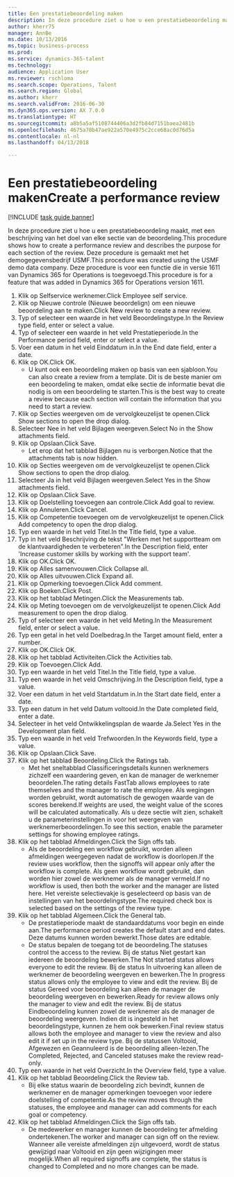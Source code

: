 ```yaml
--- 
title: Een prestatiebeoordeling maken
description: In deze procedure ziet u hoe u een prestatiebeoordeling maakt, met een beschrijving van het doel van elke sectie van de beoordeling.
author: kherr75
manager: AnnBe
ms.date: 10/13/2016
ms.topic: business-process
ms.prod: 
ms.service: dynamics-365-talent
ms.technology: 
audience: Application User
ms.reviewer: rschloma
ms.search.scope: Operations, Talent
ms.search.region: Global
ms.author: kherr
ms.search.validFrom: 2016-06-30
ms.dyn365.ops.version: AX 7.0.0
ms.translationtype: HT
ms.sourcegitcommit: a8b5a5af5108744406a3d2fb84d7151baea2481b
ms.openlocfilehash: 4675a78b47ae922a570e4975c2cce68ac0d76d5a
ms.contentlocale: nl-nl
ms.lasthandoff: 04/13/2018

---
```

# <a name="create-a-performance-review"></a><span data-ttu-id="ebe00-103">Een prestatiebeoordeling maken</span><span class="sxs-lookup"><span data-stu-id="ebe00-103">Create a performance review</span></span>

[!INCLUDE [task guide banner](../../includes/task-guide-banner.md)]

<span data-ttu-id="ebe00-104">In deze procedure ziet u hoe u een prestatiebeoordeling maakt, met een beschrijving van het doel van elke sectie van de beoordeling.</span><span class="sxs-lookup"><span data-stu-id="ebe00-104">This procedure shows how to create a performance review and describes the purpose for each section of the review.</span></span> <span data-ttu-id="ebe00-105">Deze procedure is gemaakt met het demogegevensbedrijf USMF.</span><span class="sxs-lookup"><span data-stu-id="ebe00-105">This procedure was created using the USMF demo data company.</span></span> <span data-ttu-id="ebe00-106">Deze procedure is voor een functie die in versie 1611 van Dynamics 365 for Operations is toegevoegd.</span><span class="sxs-lookup"><span data-stu-id="ebe00-106">This procedure is for a feature that was added in Dynamics 365 for Operations version 1611.</span></span>

1. <span data-ttu-id="ebe00-107">Klik op Selfservice werknemer.</span><span class="sxs-lookup"><span data-stu-id="ebe00-107">Click Employee self service.</span></span>
2. <span data-ttu-id="ebe00-108">Klik op Nieuwe controle (Nieuwe beoordelign) om een nieuwe beoordeling aan te maken.</span><span class="sxs-lookup"><span data-stu-id="ebe00-108">Click New review to create a new review.</span></span>
3. <span data-ttu-id="ebe00-109">Typ of selecteer een waarde in het veld Beoordelingstype.</span><span class="sxs-lookup"><span data-stu-id="ebe00-109">In the Review type field, enter or select a value.</span></span>
4. <span data-ttu-id="ebe00-110">Typ of selecteer een waarde in het veld Prestatieperiode.</span><span class="sxs-lookup"><span data-stu-id="ebe00-110">In the Performance period field, enter or select a value.</span></span>
5. <span data-ttu-id="ebe00-111">Voer een datum in het veld Einddatum in.</span><span class="sxs-lookup"><span data-stu-id="ebe00-111">In the End date field, enter a date.</span></span>
6. <span data-ttu-id="ebe00-112">Klik op OK.</span><span class="sxs-lookup"><span data-stu-id="ebe00-112">Click OK.</span></span>
    * <span data-ttu-id="ebe00-113">U kunt ook een beoordeling maken op basis van een sjabloon.</span><span class="sxs-lookup"><span data-stu-id="ebe00-113">You can also create a review from a template.</span></span> <span data-ttu-id="ebe00-114">Dit is de beste manier om een beoordeling te maken, omdat elke sectie de informatie bevat die nodig is om een beoordeling te starten.</span><span class="sxs-lookup"><span data-stu-id="ebe00-114">This is the best way to create a review because each section will contain the information that you need to start a review.</span></span>  
7. <span data-ttu-id="ebe00-115">Klik op Secties weergeven om de vervolgkeuzelijst te openen.</span><span class="sxs-lookup"><span data-stu-id="ebe00-115">Click Show sections to open the drop dialog.</span></span>
8. <span data-ttu-id="ebe00-116">Selecteer Nee in het veld Bijlagen weergeven.</span><span class="sxs-lookup"><span data-stu-id="ebe00-116">Select No in the Show attachments field.</span></span>
9. <span data-ttu-id="ebe00-117">Klik op Opslaan.</span><span class="sxs-lookup"><span data-stu-id="ebe00-117">Click Save.</span></span>
    * <span data-ttu-id="ebe00-118">Let erop dat het tabblad Bijlagen nu is verborgen.</span><span class="sxs-lookup"><span data-stu-id="ebe00-118">Notice that the attachments tab is now hidden.</span></span>  
10. <span data-ttu-id="ebe00-119">Klik op Secties weergeven om de vervolgkeuzelijst te openen.</span><span class="sxs-lookup"><span data-stu-id="ebe00-119">Click Show sections to open the drop dialog.</span></span>
11. <span data-ttu-id="ebe00-120">Selecteer Ja in het veld Bijlagen weergeven.</span><span class="sxs-lookup"><span data-stu-id="ebe00-120">Select Yes in the Show attachments field.</span></span>
12. <span data-ttu-id="ebe00-121">Klik op Opslaan.</span><span class="sxs-lookup"><span data-stu-id="ebe00-121">Click Save.</span></span>
13. <span data-ttu-id="ebe00-122">Klik op Doelstelling toevoegen aan controle.</span><span class="sxs-lookup"><span data-stu-id="ebe00-122">Click Add goal to review.</span></span>
14. <span data-ttu-id="ebe00-123">Klik op Annuleren.</span><span class="sxs-lookup"><span data-stu-id="ebe00-123">Click Cancel.</span></span>
15. <span data-ttu-id="ebe00-124">Klik op Competentie toevoegen om de vervolgkeuzelijst te openen.</span><span class="sxs-lookup"><span data-stu-id="ebe00-124">Click Add competency to open the drop dialog.</span></span>
16. <span data-ttu-id="ebe00-125">Typ een waarde in het veld Titel.</span><span class="sxs-lookup"><span data-stu-id="ebe00-125">In the Title field, type a value.</span></span>
17. <span data-ttu-id="ebe00-126">Typ in het veld Beschrijving de tekst "Werken met het supportteam om de klantvaardigheden te verbeteren".</span><span class="sxs-lookup"><span data-stu-id="ebe00-126">In the Description field, enter 'Increase customer skills by working with the support team'.</span></span>
18. <span data-ttu-id="ebe00-127">Klik op OK.</span><span class="sxs-lookup"><span data-stu-id="ebe00-127">Click OK.</span></span>
19. <span data-ttu-id="ebe00-128">Klik op Alles samenvouwen.</span><span class="sxs-lookup"><span data-stu-id="ebe00-128">Click Collapse all.</span></span>
20. <span data-ttu-id="ebe00-129">Klik op Alles uitvouwen.</span><span class="sxs-lookup"><span data-stu-id="ebe00-129">Click Expand all.</span></span>
21. <span data-ttu-id="ebe00-130">Klik op Opmerking toevoegen.</span><span class="sxs-lookup"><span data-stu-id="ebe00-130">Click Add comment.</span></span>
22. <span data-ttu-id="ebe00-131">Klik op Boeken.</span><span class="sxs-lookup"><span data-stu-id="ebe00-131">Click Post.</span></span>
23. <span data-ttu-id="ebe00-132">Klik op het tabblad Metingen.</span><span class="sxs-lookup"><span data-stu-id="ebe00-132">Click the Measurements tab.</span></span>
24. <span data-ttu-id="ebe00-133">Klik op Meting toevoegen om de vervolgkeuzelijst te openen.</span><span class="sxs-lookup"><span data-stu-id="ebe00-133">Click Add measurement to open the drop dialog.</span></span>
25. <span data-ttu-id="ebe00-134">Typ of selecteer een waarde in het veld Meting.</span><span class="sxs-lookup"><span data-stu-id="ebe00-134">In the Measurement field, enter or select a value.</span></span>
26. <span data-ttu-id="ebe00-135">Typ een getal in het veld Doelbedrag.</span><span class="sxs-lookup"><span data-stu-id="ebe00-135">In the Target amount field, enter a number.</span></span>
27. <span data-ttu-id="ebe00-136">Klik op OK.</span><span class="sxs-lookup"><span data-stu-id="ebe00-136">Click OK.</span></span>
28. <span data-ttu-id="ebe00-137">Klik op het tabblad Activiteiten.</span><span class="sxs-lookup"><span data-stu-id="ebe00-137">Click the Activities tab.</span></span>
29. <span data-ttu-id="ebe00-138">Klik op Toevoegen.</span><span class="sxs-lookup"><span data-stu-id="ebe00-138">Click Add.</span></span>
30. <span data-ttu-id="ebe00-139">Typ een waarde in het veld Titel.</span><span class="sxs-lookup"><span data-stu-id="ebe00-139">In the Title field, type a value.</span></span>
31. <span data-ttu-id="ebe00-140">Typ een waarde in het veld Omschrijving.</span><span class="sxs-lookup"><span data-stu-id="ebe00-140">In the Description field, type a value.</span></span>
32. <span data-ttu-id="ebe00-141">Voer een datum in het veld Startdatum in.</span><span class="sxs-lookup"><span data-stu-id="ebe00-141">In the Start date field, enter a date.</span></span>
33. <span data-ttu-id="ebe00-142">Typ een datum in het veld Datum voltooid.</span><span class="sxs-lookup"><span data-stu-id="ebe00-142">In the Date completed field, enter a date.</span></span>
34. <span data-ttu-id="ebe00-143">Selecteer in het veld Ontwikkelingsplan de waarde Ja.</span><span class="sxs-lookup"><span data-stu-id="ebe00-143">Select Yes in the Development plan field.</span></span>
35. <span data-ttu-id="ebe00-144">Typ een waarde in het veld Trefwoorden.</span><span class="sxs-lookup"><span data-stu-id="ebe00-144">In the Keywords field, type a value.</span></span>
36. <span data-ttu-id="ebe00-145">Klik op Opslaan.</span><span class="sxs-lookup"><span data-stu-id="ebe00-145">Click Save.</span></span>
37. <span data-ttu-id="ebe00-146">Klik op het tabblad Beoordeling.</span><span class="sxs-lookup"><span data-stu-id="ebe00-146">Click the Ratings tab.</span></span>
    * <span data-ttu-id="ebe00-147">Met het sneltabblad Classificeringsdetails kunnen werknemers zichzelf een waardering geven, en kan de manager de werknemer beoordelen.</span><span class="sxs-lookup"><span data-stu-id="ebe00-147">The rating details FastTab allows employees to rate themselves and the manager to rate the employee.</span></span> <span data-ttu-id="ebe00-148">Als wegingen worden gebruikt, wordt automatisch de gewogen waarde van de scores berekend.</span><span class="sxs-lookup"><span data-stu-id="ebe00-148">If weights are used, the weight value of the scores will be calculated automatically.</span></span>    <span data-ttu-id="ebe00-149">Als u deze sectie wilt zien, schakelt u de parameterinstellingen in voor het weergeven van werknemerbeoordelingen.</span><span class="sxs-lookup"><span data-stu-id="ebe00-149">To see this section, enable the parameter settings for showing employee ratings.</span></span>  
38. <span data-ttu-id="ebe00-150">Klik op het tabblad Afmeldingen.</span><span class="sxs-lookup"><span data-stu-id="ebe00-150">Click the Sign offs tab.</span></span>
    * <span data-ttu-id="ebe00-151">Als de beoordeling een workflow gebruikt, worden alleen afmeldingen weergegeven nadat de workflow is doorlopen.</span><span class="sxs-lookup"><span data-stu-id="ebe00-151">If the review uses workflow, then the signoffs will appear only after the workflow is complete.</span></span> <span data-ttu-id="ebe00-152">Als geen workflow wordt gebruikt, dan worden hier zowel de werknemer als de manager vermeld.</span><span class="sxs-lookup"><span data-stu-id="ebe00-152">If no workflow is used, then both the worker and the manager are listed here.</span></span> <span data-ttu-id="ebe00-153">Het vereiste selectievakje is geselecteerd op basis van de instellingen van het beoordelingstype.</span><span class="sxs-lookup"><span data-stu-id="ebe00-153">The required check box is selected based on the settings of the review type.</span></span>  
39. <span data-ttu-id="ebe00-154">Klik op het tabblad Algemeen.</span><span class="sxs-lookup"><span data-stu-id="ebe00-154">Click the General tab.</span></span>
    * <span data-ttu-id="ebe00-155">De prestatieperiode maakt de standaarddatums voor begin en einde aan.</span><span class="sxs-lookup"><span data-stu-id="ebe00-155">The performance period creates the default start and end dates.</span></span> <span data-ttu-id="ebe00-156">Deze datums kunnen worden bewerkt.</span><span class="sxs-lookup"><span data-stu-id="ebe00-156">Those dates are editable.</span></span>  
    * <span data-ttu-id="ebe00-157">De status bepalen de toegang tot de beoordeling.</span><span class="sxs-lookup"><span data-stu-id="ebe00-157">The statuses control the access to the review.</span></span> <span data-ttu-id="ebe00-158">Bij de status Niet gestart kan iedereen de beoordeling bewerken.</span><span class="sxs-lookup"><span data-stu-id="ebe00-158">The Not started status allows everyone to edit the review.</span></span> <span data-ttu-id="ebe00-159">Bij de status In uitvoering kan alleen de werknemer de beoordeling weergeven en bewerken.</span><span class="sxs-lookup"><span data-stu-id="ebe00-159">The In progress status allows only the employee to view and edit the review.</span></span> <span data-ttu-id="ebe00-160">Bij de status Gereed voor beoordeling kan alleen de manager de beoordeling weergeven en bewerken.</span><span class="sxs-lookup"><span data-stu-id="ebe00-160">Ready for review allows only the manager to view and edit the review.</span></span> <span data-ttu-id="ebe00-161">Bij de status Eindbeoordeling kunnen zowel de werknemer als de manager de beoordeling weergeven. Indien dit is ingesteld in het beoordelingstype, kunnen ze hem ook bewerken.</span><span class="sxs-lookup"><span data-stu-id="ebe00-161">Final review status allows both the employee and manager to view the review and also edit it if set up in the review type.</span></span> <span data-ttu-id="ebe00-162">Bij de statussen Voltooid, Afgewezen en Geannuleerd is de beoordeling alleen-lezen.</span><span class="sxs-lookup"><span data-stu-id="ebe00-162">The Completed, Rejected, and Canceled statuses make the review read-only.</span></span>  
40. <span data-ttu-id="ebe00-163">Typ een waarde in het veld Overzicht.</span><span class="sxs-lookup"><span data-stu-id="ebe00-163">In the Overview field, type a value.</span></span>
41. <span data-ttu-id="ebe00-164">Klik op het tabblad Beoordeling.</span><span class="sxs-lookup"><span data-stu-id="ebe00-164">Click the Review tab.</span></span>
    * <span data-ttu-id="ebe00-165">Bij elke status waarin de beoordeling zich bevindt, kunnen de werknemer en de manager opmerkingen toevoegen voor iedere doelstelling of competentie.</span><span class="sxs-lookup"><span data-stu-id="ebe00-165">As the review moves through the statuses, the employee and manager can add comments for each goal or competency.</span></span>  
42. <span data-ttu-id="ebe00-166">Klik op het tabblad Afmeldingen.</span><span class="sxs-lookup"><span data-stu-id="ebe00-166">Click the Sign offs tab.</span></span>
    * <span data-ttu-id="ebe00-167">De medewerker en manager kunnen de beoordeling ter afmelding ondertekenen.</span><span class="sxs-lookup"><span data-stu-id="ebe00-167">The worker and manager can sign off on the review.</span></span> <span data-ttu-id="ebe00-168">Wanneer alle vereiste afmeldingen zijn uitgevoerd, wordt de status gewijzigd naar Voltooid en zijn geen wijzigingen meer mogelijk.</span><span class="sxs-lookup"><span data-stu-id="ebe00-168">When all required signoffs are complete, the status is changed to Completed and no more changes can be made.</span></span>  


